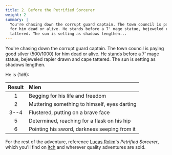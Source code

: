 ```yaml
---
title: 2. Before the Petrified Sorcerer
weight: 2
summary: |
  You're chasing down the corrupt guard captain. The town council is paying good silver (500/1000)
  for him dead or alive. He stands before a 7' mage statue, bejeweled rapier drawn and cape
  tattered. The sun is setting as shadows lengthen...
---
```


You're chasing down the corrupt guard captain. The town council is paying good silver (500/1000) for
him dead or alive. He stands before a 7' mage statue, bejeweled rapier drawn and cape tattered. The
sun is setting as shadows lengthen.

He is (1d6):

| Result | Mien                                         |
| :----: | :------------------------------------------- |
|   1    | Begging for his life and freedom             |
|   2    | Muttering something to himself, eyes darting |
|  3--4  | Flustered, putting on a brave face           |
|   5    | Determined, reaching for a flask on his hip  |
|   6    | Pointing his sword, darkness seeping from it |

For the rest of the adventure, reference [Lucas Rolim][btps-01]'s _Petrified Sorcerer_, which
you'll find on [itch][btps-02] and wherever quality adventures are sold.

<!-- Reference Links -->

[btps-01]: http://twitter.com/rolimllucas
[btps-02]: https://lucasrolim.itch.io/petrified-sorcerer
